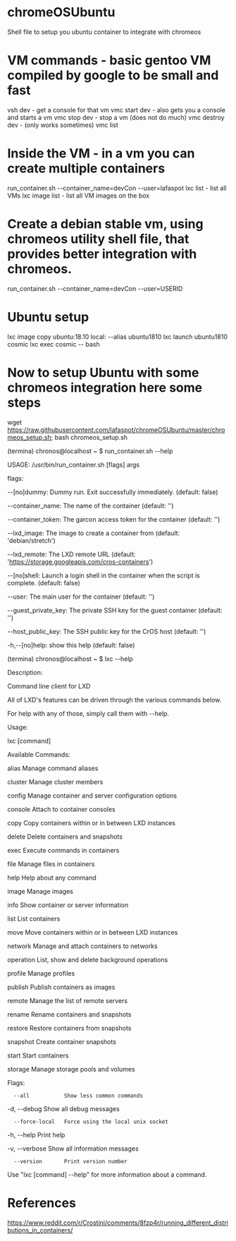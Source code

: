 # chromeOSUbuntu
Shell file to setup you ubuntu container to integrate with chromeos

# VM commands - basic gentoo VM compiled by google to be small and fast
vsh dev - get a console for that vm
vmc start dev - also gets you a console and starts a vm
vmc stop dev - stop a vm (does not do much)
vmc destroy dev - (only works sometimes)
vmc list

# Inside the VM - in a vm you can create multiple containers
run_container.sh --container_name=devCon --user=lafaspot
lxc list - list all VMs
lxc image list - list all VM images on the box

# Create a debian stable vm, using chromeos utility shell file, that provides better integration with chromeos.
run_container.sh --container_name=devCon --user=USERID

# Ubuntu setup
lxc image copy ubuntu:18.10 local: --alias ubuntu1810
lxc launch ubuntu1810 cosmic
lxc exec cosmic -- bash

# Now to setup Ubuntu with some chromeos integration here some steps

wget https://raw.githubusercontent.com/lafaspot/chromeOSUbuntu/master/chromeos_setup.sh; bash chromeos_setup.sh



(termina) chronos@localhost ~ $ run_container.sh --help

USAGE: /usr/bin/run_container.sh [flags] args

flags:

  --[no]dummy:  Dummy run. Exit successfully immediately. (default: false)

  --container_name:  The name of the container (default: '')

  --container_token:  The garcon access token for the container (default: '')

  --lxd_image:  The image to create a container from (default: 'debian/stretch')

  --lxd_remote:  The LXD remote URL (default: 'https://storage.googleapis.com/cros-containers')

  --[no]shell:  Launch a login shell in the container when the script is complete. (default: false)

  --user:  The main user for the container (default: '')

  --guest_private_key:  The private SSH key for the guest container (default: '')

  --host_public_key:  The SSH public key for the CrOS host (default: '')

  -h,--[no]help:  show this help (default: false)


(termina) chronos@localhost ~ $ lxc --help

Description:

  Command line client for LXD


  All of LXD's features can be driven through the various commands below.

  For help with any of those, simply call them with --help.


Usage:

  lxc [command]


Available Commands:

  alias       Manage command aliases

  cluster     Manage cluster members

  config      Manage container and server configuration options

  console     Attach to container consoles

  copy        Copy containers within or in between LXD instances

  delete      Delete containers and snapshots

  exec        Execute commands in containers

  file        Manage files in containers

  help        Help about any command

  image       Manage images

  info        Show container or server information

  list        List containers

  move        Move containers within or in between LXD instances

  network     Manage and attach containers to networks

  operation   List, show and delete background operations

  profile     Manage profiles

  publish     Publish containers as images

  remote      Manage the list of remote servers

  rename      Rename containers and snapshots

  restore     Restore containers from snapshots

  snapshot    Create container snapshots

  start       Start containers

  storage     Manage storage pools and volumes


Flags:

      --all           Show less common commands

  -d, --debug         Show all debug messages

      --force-local   Force using the local unix socket

  -h, --help          Print help

  -v, --verbose       Show all information messages

      --version       Print version number


Use "lxc [command] --help" for more information about a command.



# References

https://www.reddit.com/r/Crostini/comments/8fzp4r/running_different_distributions_in_containers/
